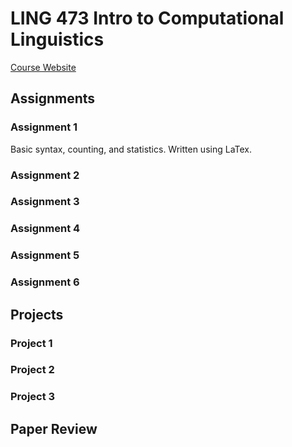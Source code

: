 # LING 473 Intro to Computational Linguistics

[Course Website](http://courses.washington.edu/ling473/index.html)

## Assignments

### Assignment 1

Basic syntax, counting, and statistics. Written using LaTex.

### Assignment 2

### Assignment 3

### Assignment 4

### Assignment 5

### Assignment 6

## Projects

### Project 1

### Project 2

### Project 3

## Paper Review

